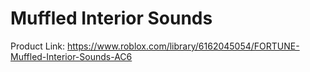 # Muffled Interior Sounds

Product Link: https://www.roblox.com/library/6162045054/FORTUNE-Muffled-Interior-Sounds-AC6